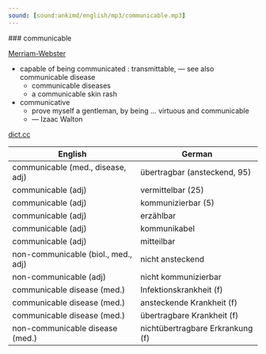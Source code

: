 ```yaml
---
sound: [sound:ankimd/english/mp3/communicable.mp3]
---
```


\### communicable

[Merriam-Webster](https://www.merriam-webster.com/dictionary/communicable)

- capable of being communicated : transmittable, — see also communicable disease
    - communicable diseases
    - a communicable skin rash
- communicative
    - prove myself a gentleman, by being … virtuous and communicable
    - — Izaac Walton

[dict.cc](https://www.dict.cc/communicable)

| English        | German       |
| -------------- | ------------ |
| communicable (med., disease, adj) | übertragbar (ansteckend, 95) |
| communicable (adj) | vermittelbar (25) |
| communicable (adj) | kommunizierbar (5) |
| communicable (adj) | erzählbar |
| communicable (adj) | kommunikabel |
| communicable (adj) | mitteilbar |
| non-communicable (biol., med., adj) | nicht ansteckend |
| non-communicable (adj) | nicht kommunizierbar |
| communicable disease (med.) | Infektionskrankheit (f) |
| communicable disease (med.) | ansteckende Krankheit (f) |
| communicable disease (med.) | übertragbare Krankheit (f) |
| non-communicable disease <NCD> (med.) | nichtübertragbare Erkrankung (f) |
